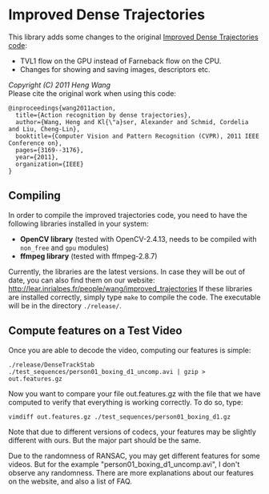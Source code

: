 # Improved Dense Trajectories

This library adds some changes to the original [Improved Dense Trajectories  code](http://lear.inrialpes.fr/~wang/improved_trajectories):

- TVL1 flow on the GPU instead of Farneback flow on the CPU.
- Changes for showing and saving images, descriptors etc.

*Copyright (C) 2011 Heng Wang*<br/>
Please cite the original work when using this code:

```
@inproceedings{wang2011action,
  title={Action recognition by dense trajectories},
  author={Wang, Heng and Kl{\"a}ser, Alexander and Schmid, Cordelia and Liu, Cheng-Lin},
  booktitle={Computer Vision and Pattern Recognition (CVPR), 2011 IEEE Conference on},
  pages={3169--3176},
  year={2011},
  organization={IEEE}
}
```

## Compiling

In order to compile the improved trajectories code, you need to have the following libraries installed in your system:

- **OpenCV library** (tested with OpenCV-2.4.13, needs to be compiled with `non_free` and `gpu` modules)
- **ffmpeg library** (tested with ffmpeg-2.8.7)

Currently, the libraries are the latest versions. In case they will be out of date, you can also find them on our website: http://lear.inrialpes.fr/people/wang/improved_trajectories
If these libraries are installed correctly, simply type `make` to compile the code. The executable will be in the directory `./release/`.

## Compute features on a Test Video ###

Once you are able to decode the video, computing our features is simple:

`./release/DenseTrackStab ./test_sequences/person01_boxing_d1_uncomp.avi | gzip > out.features.gz`

Now you want to compare your file out.features.gz with the file that we have computed to verify that everything is working correctly. To do so, type:

`vimdiff out.features.gz ./test_sequences/person01_boxing_d1.gz`

Note that due to different versions of codecs, your features may be slightly different with ours. But the major part should be the same.

Due to the randomness of RANSAC, you may get different features for some videos. But for the example "person01_boxing_d1_uncomp.avi", I don't observe any randomness.
There are more explanations about our features on the website, and also a list of FAQ.

